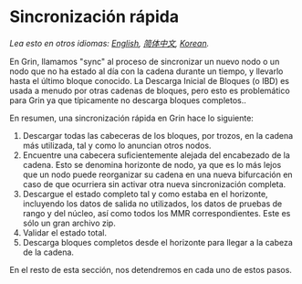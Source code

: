 # Sincronización rápida

*Lea esto en otros idiomas: [English](fast-sync.md), [简体中文](fast-sync_ZH-CN.md), [Korean](fast-sync_KR.md).*

En Grin, llamamos "sync" al proceso de sincronizar un nuevo nodo o un nodo que no ha estado al día con la cadena durante un 
tiempo, y llevarlo hasta el último bloque conocido. La Descarga Inicial de Bloques (o IBD) es usada a menudo por otras cadenas 
de bloques, pero esto es problemático para Grin ya que típicamente no descarga bloques completos..

En resumen, una sincronización rápida en Grin hace lo siguiente:

1. Descargar todas las cabeceras de los bloques, por trozos, en la cadena más utilizada, 
   tal y como lo anuncian otros nodos.
1. Encuentre una cabecera suficientemente alejada del encabezado de la cadena. Esto se denomina horizonte de nodo, ya que es lo 
   más lejos que un nodo puede reorganizar su cadena en una nueva bifurcación en caso de que ocurriera sin activar otra nueva 
   sincronización completa.
1. Descargue el estado completo tal y como estaba en el horizonte, incluyendo los datos de salida no utilizados, los datos de 
   pruebas de rango y del núcleo, así como todos los MMR correspondientes. Este es sólo un gran archivo zip.
1. Validar el estado total.
1. Descarga bloques completos desde el horizonte para llegar a la cabeza de la cadena.

En el resto de esta sección, nos detendremos en cada uno de estos pasos.
